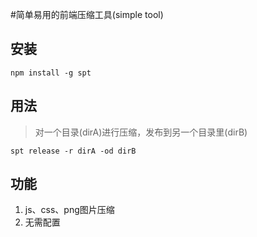 #简单易用的前端压缩工具(simple tool)

## 安装

```shell
npm install -g spt
```

## 用法

> 对一个目录(dirA)进行压缩，发布到另一个目录里(dirB)

```shell
spt release -r dirA -od dirB
```

## 功能

1. js、css、png图片压缩
1. 无需配置
